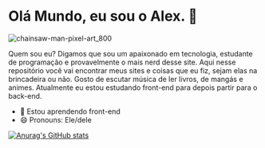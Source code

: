 
<h1 >Olá Mundo, eu sou o Alex.  👋</h1>





![chainsaw-man-pixel-art_800](https://github.com/user-attachments/assets/f141eafa-628d-4877-8cf7-8f1979adaf84)




<p>Quem sou eu? Digamos que sou um apaixonado em tecnologia, estudante de programação e provavelmente o mais nerd desse site. Aqui nesse repositório você vai encontrar meus sites e coisas que eu fiz, sejam elas na brincadeira ou não. Gosto de escutar música de ler livros, de mangás e animes. 
Atualmente eu estou estudando front-end para depois partir para o back-end. </p>



- 🌱 Estou aprendendo front-end
- 😄 Pronouns: Ele/dele





















[![Anurag's GitHub stats](https://github-readme-stats.vercel.app/api?username=Alexandermashiba)](https://github.com/Alexandermashiba/github-readme-stats)
